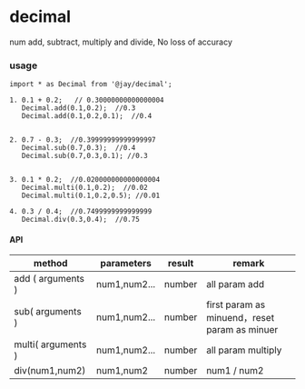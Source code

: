 # decimal  

num add, subtract, multiply and divide, No loss of accuracy

### usage

```
import * as Decimal from '@jay/decimal';

1. 0.1 + 0.2;   // 0.30000000000000004
   Decimal.add(0.1,0.2);  //0.3
   Decimal.add(0.1,0.2,0.1);  //0.4
   
   
2. 0.7 - 0.3;  //0.39999999999999997
   Decimal.sub(0.7,0.3);  //0.4
   Decimal.sub(0.7,0.3,0.1); //0.3
   
   
3. 0.1 * 0.2;  //0.020000000000000004
   Decimal.multi(0.1,0.2);  //0.02
   Decimal.multi(0.1,0.2,0.5); //0.01
 
4. 0.3 / 0.4;  //0.7499999999999999
   Decimal.div(0.3,0.4);  //0.75	

```



#### API

|       method       |     parameters     |    result    | remark                           |
| ------------------ | ------------------ | ------------ | -------------------------------------- |
| add ( arguments )  | num1,num2...       | number       | all param add                           |
| sub( arguments )   | num1,num2...       | number       | first param as minuend，reset param as minuer |
| multi( arguments ) | num1,num2...       | number       | all param multiply                           |
| div(num1,num2)     | num1,num2          | number       | num1 / num2                            |

